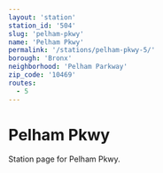 ```yaml
---
layout: 'station'
station_id: '504'
slug: 'pelham-pkwy'
name: 'Pelham Pkwy'
permalink: '/stations/pelham-pkwy-5/'
borough: 'Bronx'
neighborhood: 'Pelham Parkway'
zip_code: '10469'
routes:
  - 5
---
```

# Pelham Pkwy

Station page for Pelham Pkwy.

